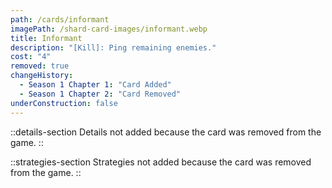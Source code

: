 ```yaml
---
path: /cards/informant
imagePath: /shard-card-images/informant.webp
title: Informant
description: "[Kill]: Ping remaining enemies."
cost: "4"
removed: true
changeHistory:
  - Season 1 Chapter 1: "Card Added"
  - Season 1 Chapter 2: "Card Removed"
underConstruction: false
---
```


::details-section
Details not added because the card was removed from the game.
::

::strategies-section
Strategies not added because the card was removed from the game.
::
